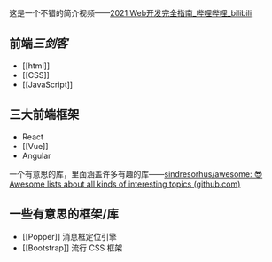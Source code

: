 这是一个不错的简介视频——[2021 Web开发完全指南_哔哩哔哩_bilibili](https://www.bilibili.com/video/BV11p4y1H7eu?from=search&seid=12920343844291216618&spm_id_from=333.337.0.0)

## 前端*三剑客*

- [[html]]
- [[CSS]]
- [[JavaScript]]

## 三大前端框架

- React
- [[Vue]]
- Angular


一个有意思的库，里面涵盖许多有趣的库——[sindresorhus/awesome: 😎 Awesome lists about all kinds of interesting topics (github.com)](https://github.com/sindresorhus/awesome#readme)

## 一些有意思的框架/库

- [[Popper]]  消息框定位引擎
- [[Bootstrap]]  流行 CSS 框架

